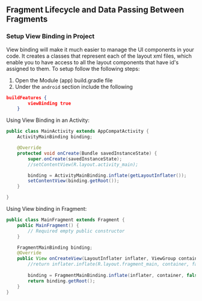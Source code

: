 ## Fragment Lifecycle and Data Passing Between Fragments

### Setup View Binding in Project
View binding will make it much easier to manage the UI components in your code. It creates a classes that represent each of the layout xml files, which enable you to have access to all the layout components that have id's assigned to them. To setup follow the following steps:
1. Open the Module (app) build.gradle file
2. Under the `android` section include the following
```json
buildFeatures {
        viewBinding true
    }
```

Using View Binding in an Activity:
```java
public class MainActivity extends AppCompatActivity {
    ActivityMainBinding binding;

    @Override
    protected void onCreate(Bundle savedInstanceState) {
        super.onCreate(savedInstanceState);
        //setContentView(R.layout.activity_main);

        binding = ActivityMainBinding.inflate(getLayoutInflater());
        setContentView(binding.getRoot());
    }

}
```

Using View binding in Fragment:
```java
public class MainFragment extends Fragment {
    public MainFragment() {
        // Required empty public constructor
    }

    FragmentMainBinding binding;
    @Override
    public View onCreateView(LayoutInflater inflater, ViewGroup container, Bundle savedInstanceState) {
        //return inflater.inflate(R.layout.fragment_main, container, false);
        
        binding = FragmentMainBinding.inflate(inflater, container, false);
        return binding.getRoot();
    }
}
```
